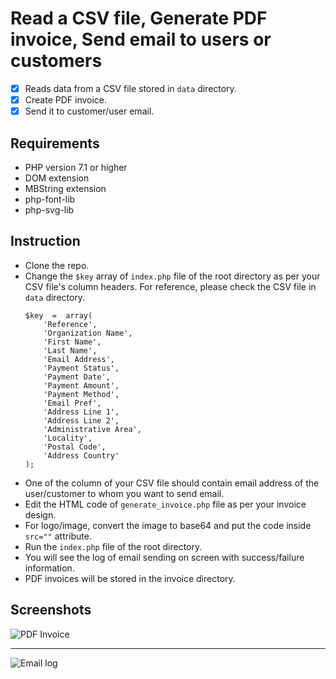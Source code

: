 # Read a CSV file, Generate PDF invoice, Send email to users or customers

 - [x] Reads data from a CSV file stored in ```data``` directory.
 - [x] Create PDF invoice.
 - [x] Send it to customer/user email.

## Requirements
 -   PHP version 7.1 or higher
 -  DOM extension
-   MBString extension
-   php-font-lib
-   php-svg-lib

## Instruction

 - Clone the repo.
 - Change the ```$key``` array of ```index.php``` file of the root directory as per your CSV file's column headers.  For reference, please check the CSV file in ```data``` directory.
	```
	$key  =  array(
		'Reference',
		'Organization Name',
		'First Name',
		'Last Name',
		'Email Address',
		'Payment Status',
		'Payment Date',
		'Payment Amount',
		'Payment Method',
		'Email Pref',
		'Address Line 1',
		'Address Line 2',
		'Administrative Area',
		'Locality',
		'Postal Code',
		'Address Country'
	);
	```
 - One of the column of your CSV file should contain email address of the user/customer to whom you want to send email.
 - Edit the HTML code of  ```generate_invoice.php``` file as per your invoice design.
 - For logo/image, convert the image to base64 and put the code inside ```src=""``` attribute.
 - Run the ```index.php``` file of the root directory. 
 -  You will see the log of email sending on screen with success/failure information.
 - PDF invoices will be stored in the invoice directory.
 ## Screenshots
 ![PDF Invoice](https://reasadazim.com/wp-content/uploads/2023/03/Screenshot-2023-03-16-023128.png)
 
 ---
 
![Email log](https://reasadazim.com/wp-content/uploads/2023/03/Screenshot-2023-03-16-023333-1.png)
